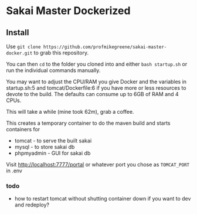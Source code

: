 # Sakai Master Dockerized

## Install

Use `git clone https://github.com/profmikegreene/sakai-master-docker.git` to grab this repository. 

You can then `cd` to the folder you cloned into and either `bash startup.sh` or run the individual commands manually.

You may want to adjust the CPU/RAM you give Docker and the variables in startup.sh:5 and tomcat/Dockerfile:6 if you have more or less resources to devote to the build. The defaults can consume up to 6GB of RAM and 4 CPUs.

This will take a while (mine took 62m), grab a coffee.

This creates a temporary container to do the maven build and starts containers for

* tomcat - to serve the built sakai 
* mysql - to store sakai db
* phpmyadmin - GUI for sakai db

Visit [http://localhost:7777/portal](http://localhost:7777/portal) or whatever port you chose as `TOMCAT_PORT` in .env


### todo
- how to restart tomcat without shutting container down if you want to dev and redeploy?

